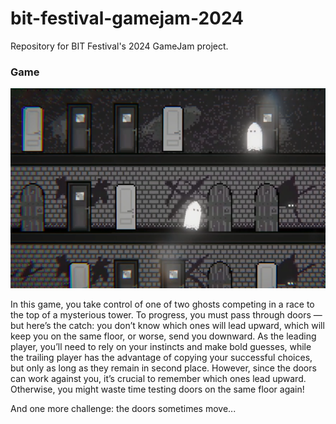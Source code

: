 # bit-festival-gamejam-2024
Repository for BIT Festival's 2024 GameJam project.

### Game 

![Game screenshot](screenshot.png)

In this game, you take control of one of two ghosts competing in a race to the top of a mysterious tower.
To progress, you must pass through doors — but here’s the catch: you don’t know which ones will lead upward, which will keep you on the same floor, or worse, send you downward.
As the leading player, you’ll need to rely on your instincts and make bold guesses, while the trailing player has the advantage of copying your successful choices, but only as long as they remain in second place.
However, since the doors can work against you, it’s crucial to remember which ones lead upward. Otherwise, you might waste time testing doors on the same floor again!

And one more challenge: the doors sometimes move...